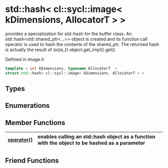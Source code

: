 # std::hash< cl::sycl::image< kDimensions, AllocatorT > >

provides a specialization for std::hash for the buffer class. An std::hash<std::shared_ptr<...>> object is created and its function call operator is used to hash the contents of the shared_ptr. The returned hash is actually the result of (size_t) object.get_impl().get() 

Defined in image.h

```cpp
template < int kDimensions, typename AllocatorT  >
struct std::hash< cl::sycl::image< kDimensions, AllocatorT > >
```

## Types

## Enumerations

## Member Functions

| [operator()](./functions/operator()/README.md) | enables calling an std::hash object as a function with the object to be hashed as a parameter  |
| :--- | :--- |


## Friend Functions

